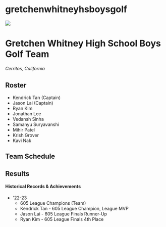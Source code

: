 # gretchenwhitneyhsboysgolf
<html>
  <head>
  <body>
    <img src="https://pbs.twimg.com/profile_images/756314612899811328/5aGy-wrn_400x400.jpg">
    <h1>Gretchen Whitney High School Boys Golf Team </h1>
    <h6> Cerritos, California </h6>
    <h2> Roster </h2>
    <ul>
      <li> Kendrick Tan (Captain) </li>
      <li> Jason Lai (Captain) </li>
      <li> Ryan Kim </li>
      <li> Jonathan Lee </li>
      <li> Vedansh Sinha </li>
      <li> Samanyu Suryavanshi </li>
      <li> Mihir Patel </li>
      <li> Krish Grover </li>
      <li> Kavi Nak </li>
    </ul>
    <h2> Team Schedule </h2>
    <h2> Results </h2>
    <h4> Historical Records & Achievements </h4>
    <ul>
      <li> '22-23 
        <ul> 
          <li> 605 League Champions (Team) </li>
          <li> Kendrick Tan - 605 League Champion, League MVP </li>
          <li> Jason Lai - 605 League Finals Runner-Up </li>
          <li> Ryan Kim - 605 League Finals 4th Place </li>
        </ul>
      </li>
    </ul>
  </body>
  </head>
</html>
